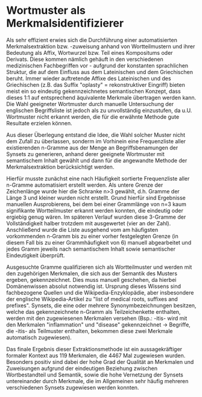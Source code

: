Wortmuster als Merkmalsidentifizierer
=====================================

Als sehr effizient erwies sich die Durchführung einer automatisierten Merkmalsextraktion bzw. -zuweisung anhand von Wortteilmustern und ihrer Bedeutung als Affix, Wortwurzel bzw. Teil eines Kompositums oder Derivats. Diese kommen nämlich gehäuft in den verschiedenen medizinischen Fachbegriffen vor - aufgrund der konstanten sprachlichen Struktur, die auf dem Einfluss aus dem Lateinischen und dem Griechischen beruht. Immer wieder auftretende Affixe des Lateinischen und des Griechischen (z.B. das Suffix "oplasty" = rekonstruktiver Eingriff) bieten meist ein so eindeutig gekennzeichnetes semantischen Konzept, dass dieses 1:1 auf entsprechend äquivalente Merkmale übertragen werden kann. Die Wahl geeigneter Wortmuster durch manuelle Untersuchung der englischen Begriffsliste ist jedoch als zu unvollständig einzustufen, da u.U. Wortmuster nicht erkannt werden, die für die erwähnte Methode gute Resultate erzielen können.

Aus dieser Überlegung entstand die Idee, die Wahl solcher Muster nicht dem Zufall zu überlassen, sonderm im Vorhinein eine Frequenzliste aller existierenden n-Gramme aus der Menge an Begriffsbenamungen der Synsets zu generieren, anhand derer geeignete Wortmuster mit semantischem Inhalt gewählt und dann für die angewandte Methode der Merkmalsextraktion berücksichtigt werden.

Hierfür musste zunächst eine nach Häufigkeit sortierte Frequenzliste aller n-Gramme automatisiert erstellt werden. Als untere Grenze der Zeichenlänge wurde hier die Schranke n>3 gewählt, d.h. Gramme der Länge 3 und kleiner wurden nicht erstellt. Grund hierfür sind Ergebnisse manuellen Ausprobierens, bei dem bei einer Grammlänge von n=3 kaum signifikante Wortteilmuster erkannt werden konnten, die eindeutig oder ergiebig genug wären. Im späteren Verlauf wurden diese 3-Gramme der Vollständigkeit halber trotzdem mit ausgewertet (vier an der Zahl). Anschließend wurde die Liste ausgehend vom am häufigsten vorkommenden n-Gramm bis zu einer vorher festgelegten Grenze (in diesem Fall bis zu einer Grammhäufigkeit von 6) manuell abgearbeitet und jedes Gramm jeweils nach semantischem Inhalt sowie semantischer Eindeutigkeit überprüft.

Ausgesuchte Gramme qualifizieren sich als Wortteilmuster und werden mit den zugehörigen Merkmalen, die sich aus der Semantik des Musters ergeben, gekennzeichnet. Dies muss manuell geschehen, da hierbei Domänenwissen absolut notwendig ist. Ursprung dieses Wissens sind fachbezogene Quellen und die Wikipedia-Enzyklopädie, aber insbesondere der englische Wikipedia-Artikel zu "list of medical roots, suffixes and prefixes". Synsets, die eine oder mehrere Synonymbezeichnungen besitzen, welche das gekennzeichnete n-Gramm als Teilzeichenkette enthalten, werden mit den zugewiesenen Merkmalen versehen (Bsp.: -itis- wird mit den Merkmalen "inflammation" und "disease" gekennzeichnet -> Begriffe, die -itis- als Teilmuster enthalten, bekommen diese zwei Merkmale automatisch zugewiesen).

Das finale Ergebnis dieser Extraktionsmethode ist ein aussagekräftiger formaler Kontext aus 119 Merkmalen, die 4467 Mal zugewiesen wurden. Besonders positiv sind dabei der hohe Grad der Qualität an Merkmalen und Zuweisungen aufgrund der eindeutigen Beziehung zwischen Wortbestandteil und Semantik, sowie die hohe Vernetzung der Synsets untereinander durch Merkmale, die im Allgemeinen sehr häufig mehreren verschiedenen Synsets zugewiesen werden konnten.
